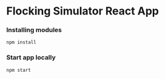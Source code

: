 # Flocking Simulator React App

### Installing modules

`npm install`

### Start app locally

`npm start`

